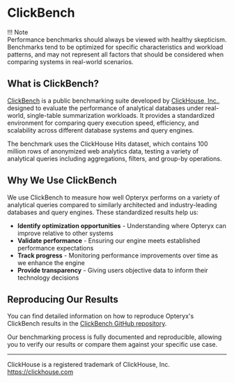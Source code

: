 # ClickBench

!!! Note   
    Performance benchmarks should always be viewed with healthy skepticism. Benchmarks tend to be optimized for specific characteristics and workload patterns, and may not represent all factors that should be considered when comparing systems in real-world scenarios.

## What is ClickBench?

[ClickBench](https://benchmark.clickhouse.com/) is a public benchmarking suite developed by [ClickHouse, Inc.](https://clickhouse.com/), designed to evaluate the performance of analytical databases under real-world, single-table summarization workloads. It provides a standardized environment for comparing query execution speed, efficiency, and scalability across different database systems and query engines.

The benchmark uses the ClickHouse Hits dataset, which contains 100 million rows of anonymized web analytics data, testing a variety of analytical queries including aggregations, filters, and group-by operations.

## Why We Use ClickBench

We use ClickBench to measure how well Opteryx performs on a variety of analytical queries compared to similarly architected and industry-leading databases and query engines. These standardized results help us:

- **Identify optimization opportunities** - Understanding where Opteryx can improve relative to other systems
- **Validate performance** - Ensuring our engine meets established performance expectations
- **Track progress** - Monitoring performance improvements over time as we enhance the engine
- **Provide transparency** - Giving users objective data to inform their technology decisions

## Reproducing Our Results

You can find detailed information on how to reproduce Opteryx's ClickBench results in the [ClickBench GitHub repository](https://github.com/ClickHouse/ClickBench/tree/main/opteryx).

Our benchmarking process is fully documented and reproducible, allowing you to verify our results or compare them against your specific use case.

---

ClickHouse is a registered trademark of ClickHouse, Inc. https://clickhouse.com
